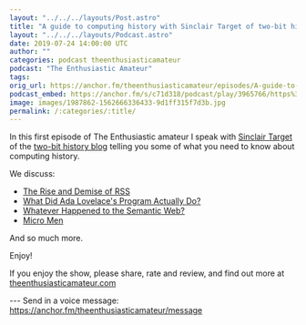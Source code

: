 ```yaml
---
layout: "../../../layouts/Post.astro"
title: "A guide to computing history with Sinclair Target of two-bit history"
layout: "../../../layouts/Podcast.astro"
date: 2019-07-24 14:00:00 UTC
author: ""
categories: podcast theenthusiasticamateur
podcast: "The Enthusiastic Amateur"
tags: 
orig_url: https://anchor.fm/theenthusiasticamateur/episodes/A-guide-to-computing-history-with-Sinclair-Target-of-two-bit-history-e4nhc6
podcast_embed: https://anchor.fm/s/c71d318/podcast/play/3965766/https%3A%2F%2Fd3ctxlq1ktw2nl.cloudfront.net%2Fstaging%2F2020-02-18%2F3812bbc8135211a3319a0fc7366122f5.m4a
image: images/1987862-1562666336433-9d1ff315f7d3b.jpg
permalink: /:categories/:title/
---
```

In this first episode of The Enthusiastic amateur I speak with [Sinclair Target](https://sinclairtarget.com) of the [two-bit history blog](https://twobithistory.org) telling you some of what you need to know about computing history.

We discuss:

- [The Rise and Demise of RSS](https://twobithistory.org/2018/12/18/rss.html)
- [What Did Ada Lovelace's Program Actually Do?](https://twobithistory.org/2018/08/18/ada-lovelace-note-g.html)
- [Whatever Happened to the Semantic Web?](https://twobithistory.org/2018/05/27/semantic-web.html)
- [Micro Men](https://en.wikipedia.org/wiki/Micro_Men)

And so much more.

Enjoy!

If you enjoy the show, please share, rate and review, and find out more at [theenthusiasticamateur.com](https://theenthusiasticamateur.com)

--- Send in a voice message: https://anchor.fm/theenthusiasticamateur/message